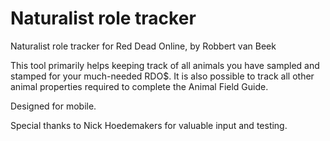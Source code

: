 # Naturalist role tracker
Naturalist role tracker for Red Dead Online, by Robbert van Beek

This tool primarily helps keeping track of all animals you have sampled and stamped for your much-needed RDO$. It is also possible to track all other animal properties required to complete the Animal Field Guide.

Designed for mobile.

Special thanks to Nick Hoedemakers for valuable input and testing.
